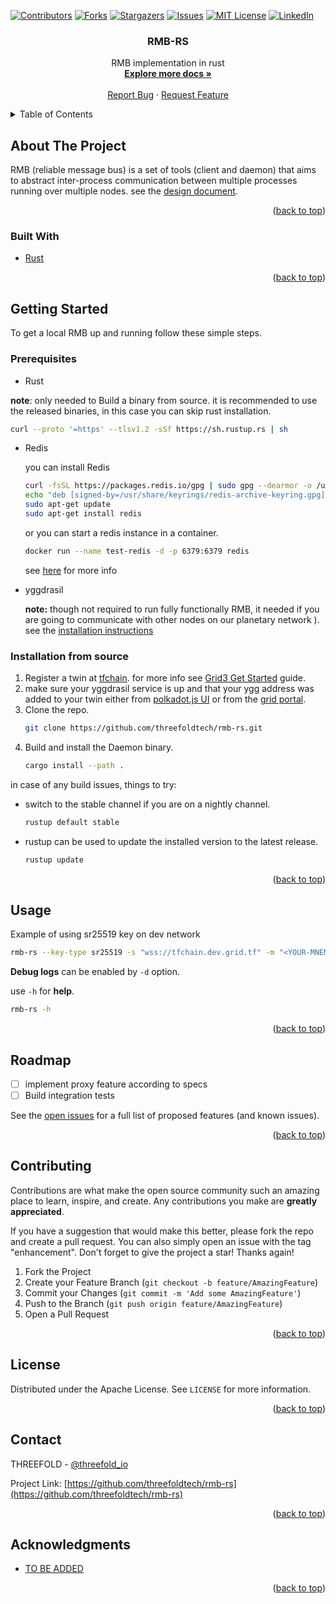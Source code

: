 <div id="top"></div>

<!-- PROJECT SHIELDS -->
[![Contributors][contributors-shield]][contributors-url]
[![Forks][forks-shield]][forks-url]
[![Stargazers][stars-shield]][stars-url]
[![Issues][issues-shield]][issues-url]
[![MIT License][license-shield]][license-url]
[![LinkedIn][linkedin-shield]][linkedin-url]



<!-- PROJECT LOGO -->
<!-- <br />
<div align="center">
  <a href="https://github.com/threefoldtech/rmb-rs">
    <img src="images/logo.jpeg" alt="Logo" width="80" height="80">
  </a> -->

<h3 align="center">RMB-RS</h3>

  <p align="center">
    RMB implementation in rust
    <br />
    <a href="https://github.com/threefoldtech/rmb-rs/tree/development/docs"><strong>Explore more docs »</strong></a>
    <br />
    <br />
    <a href="https://github.com/threefoldtech/rmb-rs/issues">Report Bug</a>
    ·
    <a href="https://github.com/threefoldtech/rmb-rs/issues">Request Feature</a>
  </p>
</div>



<!-- TABLE OF CONTENTS -->
<details>
  <summary>Table of Contents</summary>
  <ol>
    <li>
      <a href="#about-the-project">About The Project</a>
      <ul>
        <li><a href="#built-with">Built With</a></li>
      </ul>
    </li>
    <li>
      <a href="#getting-started">Getting Started</a>
      <ul>
        <li><a href="#prerequisites">Prerequisites</a></li>
        <li><a href="#installation">Installation</a></li>
      </ul>
    </li>
    <li><a href="#usage">Usage</a></li>
    <li><a href="#roadmap">Roadmap</a></li>
    <li><a href="#contributing">Contributing</a></li>
    <li><a href="#license">License</a></li>
    <li><a href="#contact">Contact</a></li>
    <li><a href="#acknowledgments">Acknowledgments</a></li>
  </ol>
</details>



<!-- ABOUT THE PROJECT -->
## About The Project

RMB (reliable message bus) is a set of tools (client and daemon) that aims to abstract inter-process communication between multiple processes running over multiple nodes. see the [design document](https://github.com/threefoldtech/rmb-rs/blob/development/docs/readme.md).

<p align="right">(<a href="#top">back to top</a>)</p>



### Built With

* [Rust](https://www.rust-lang.org/)

<p align="right">(<a href="#top">back to top</a>)</p>



<!-- GETTING STARTED -->
## Getting Started

To get a local RMB up and running follow these simple steps.

### Prerequisites

* Rust

**note**: only needed to Build a binary from source. it is recommended to use the released binaries, in this case you can skip rust installation. 
  ```sh
  curl --proto '=https' --tlsv1.2 -sSf https://sh.rustup.rs | sh
  ```
* Redis

  you can install Redis
  ```sh
  curl -fsSL https://packages.redis.io/gpg | sudo gpg --dearmor -o /usr/share/keyrings/redis-archive-keyring.gpg
  echo "deb [signed-by=/usr/share/keyrings/redis-archive-keyring.gpg] https://packages.redis.io/deb $(lsb_release -cs) main" | sudo tee /etc/apt/sources.list.d/redis.list
  sudo apt-get update
  sudo apt-get install redis
  ```
  or you can start a redis instance in a container.
  ```sh
  docker run --name test-redis -d -p 6379:6379 redis
  ```
  see [here](https://hub.docker.com/_/redis) for more info
* yggdrasil

  **note:** though not required to run fully functionally RMB, it needed if you are going to communicate with other nodes on our planetary network ).
  see the [installation instructions](https://yggdrasil-network.github.io/installation-linux-deb.html)
### Installation from source

1. Register a twin at [tfchain](https://polkadot.js.org/apps/?rpc=wss://tfchain.grid.tf/ws#/accounts). for more info see [Grid3 Get Started](https://library.threefold.me/info/manual#/getstarted/manual__tfgrid3_getstarted) guide.
2. make sure your yggdrasil service is up and that your ygg address was added to your twin either from [polkadot.js UI](https://polkadot.js.org/apps/?rpc=wss://tfchain.grid.tf/ws#/extrinsics) or from the [grid portal](https://portal.grid.tf/).
3. Clone the repo.
   ```sh
   git clone https://github.com/threefoldtech/rmb-rs.git
   ```
3. Build and install the Daemon binary.
   ```sh
   cargo install --path .
   ```

in case of any build issues, things to try:
- switch to the stable channel if you are on a nightly channel.

  ```sh
  rustup default stable
  ```
 
- rustup can be used to update the installed version to the latest release.

  ```sh
  rustup update
  ```

<p align="right">(<a href="#top">back to top</a>)</p>



<!-- USAGE EXAMPLES -->
## Usage

Example of using sr25519 key on dev network

```sh
rmb-rs --key-type sr25519 -s "wss://tfchain.dev.grid.tf" -m "<YOUR-MNEMONICS>"
```

**Debug logs** can be enabled by `-d` option.

use `-h` for **help**.

```sh
rmb-rs -h
```

<p align="right">(<a href="#top">back to top</a>)</p>



<!-- ROADMAP -->
## Roadmap

- [ ] implement proxy feature according to specs
- [ ] Build integration tests

See the [open issues](https://github.com/github_username/repo_name/issues) for a full list of proposed features (and known issues).

<p align="right">(<a href="#top">back to top</a>)</p>



<!-- CONTRIBUTING -->
## Contributing

Contributions are what make the open source community such an amazing place to learn, inspire, and create. Any contributions you make are **greatly appreciated**.

If you have a suggestion that would make this better, please fork the repo and create a pull request. You can also simply open an issue with the tag "enhancement".
Don't forget to give the project a star! Thanks again!

1. Fork the Project
2. Create your Feature Branch (`git checkout -b feature/AmazingFeature`)
3. Commit your Changes (`git commit -m 'Add some AmazingFeature'`)
4. Push to the Branch (`git push origin feature/AmazingFeature`)
5. Open a Pull Request

<p align="right">(<a href="#top">back to top</a>)</p>



<!-- LICENSE -->
## License

Distributed under the Apache License. See `LICENSE` for more information.

<p align="right">(<a href="#top">back to top</a>)</p>



<!-- CONTACT -->
## Contact

THREEFOLD - [@threefold_io](https://twitter.com/threefold_io)

Project Link: [https://github.com/threefoldtech/rmb-rs](https://github.com/threefoldtech/rmb-rs)

<p align="right">(<a href="#top">back to top</a>)</p>



<!-- ACKNOWLEDGMENTS -->
## Acknowledgments

* [TO BE ADDED]()

<p align="right">(<a href="#top">back to top</a>)</p>



<!-- MARKDOWN LINKS & IMAGES -->
<!-- https://www.markdownguide.org/basic-syntax/#reference-style-links -->
[contributors-shield]: https://img.shields.io/github/contributors/threefoldtech/rmb-rs.svg?style=for-the-badge
[contributors-url]: https://github.com/threefoldtech/rmb-rs/graphs/contributors
[forks-shield]: https://img.shields.io/github/forks/threefoldtech/rmb-rs.svg?style=for-the-badge
[forks-url]: https://github.com/threefoldtech/rmb-rs/network/members
[stars-shield]: https://img.shields.io/github/stars/threefoldtech/rmb-rs.svg?style=for-the-badge
[stars-url]: https://github.com/threefoldtech/rmb-rs/stargazers
[issues-shield]: https://img.shields.io/github/issues/threefoldtech/rmb-rs.svg?style=for-the-badge
[issues-url]: https://github.com/threefoldtech/rmb-rs/issues
[license-shield]: https://img.shields.io/github/license/threefoldtech/rmb-rs.svg?style=for-the-badge
[license-url]: https://github.com/threefoldtech/rmb-rs/blob/master/LICENSE.txt
[linkedin-shield]: https://img.shields.io/badge/-LinkedIn-black.svg?style=for-the-badge&logo=linkedin&colorB=555
[linkedin-url]: https://linkedin.com/company/threefold-tech/
[product-screenshot]: images/screenshot.png
